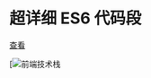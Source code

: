 # 超详细 ES6 代码段

[查看](https://www.jianshu.com/p/17b1a00fa3c3)

[![前端技术栈](https://github.com/1562841176/es6CodeFragment/img/frontEndTechStack.png "百度logo")
